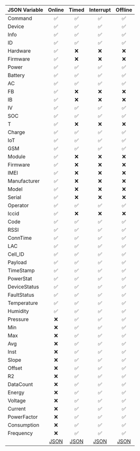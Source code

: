 | JSON Variable | Online	        | Timed	            | Interrupt	        | Offline           |
|---------------|:-----------------:|:-----------------:|:-----------------:|:-----------------:|
| Command		|:white_check_mark: |:white_check_mark:	|:white_check_mark:	|:white_check_mark: |
| Device		|:white_check_mark:	|:white_check_mark:	|:white_check_mark:	|:white_check_mark: |
| Info			|:white_check_mark:	|:white_check_mark:	|:white_check_mark:	|:white_check_mark: |
| ID			|:white_check_mark:	|:white_check_mark:	|:white_check_mark:	|:white_check_mark: |
| Hardware		|:white_check_mark:	|:x:            	|:x:				|:x:                |
| Firmware		|:white_check_mark:	|:x:            	|:x:				|:x:                |
| Power			|:white_check_mark:	|:white_check_mark:	|:white_check_mark:	|:white_check_mark: |
| Battery		|:white_check_mark:	|:white_check_mark:	|:white_check_mark:	|:white_check_mark: |
| AC			|:white_check_mark:	|:white_check_mark:	|:white_check_mark:	|:white_check_mark: |
| FB			|:white_check_mark:	|:x:	            |:x:				|:x:                |
| IB			|:white_check_mark:	|:x:	            |:x:				|:x:                |
| IV			|:white_check_mark:	|:white_check_mark:	|:white_check_mark:	|:white_check_mark: |
| SOC			|:white_check_mark:	|:white_check_mark:	|:white_check_mark:	|:white_check_mark: |
| T				|:white_check_mark:	|:x:	            |:x:				|:x:                |
| Charge		|:white_check_mark:	|:white_check_mark:	|:white_check_mark:	|:white_check_mark: |
| IoT			|:white_check_mark:	|:white_check_mark:	|:white_check_mark:	|:white_check_mark: |
| GSM			|:white_check_mark:	|:white_check_mark:	|:white_check_mark:	|:white_check_mark: |
| Module		|:white_check_mark:	|:x:	            |:x:				|:x:                |
| Firmware		|:white_check_mark:	|:x:            	|:x:				|:x:                |
| IMEI			|:white_check_mark:	|:x:	            |:x:				|:x:                |
| Manufacturer	|:white_check_mark:	|:x:            	|:x:				|:x:                |
| Model			|:white_check_mark:	|:x:	            |:x:				|:x:                |
| Serial		|:white_check_mark:	|:x:            	|:x:				|:x:                |
| Operator		|:white_check_mark:	|:white_check_mark:	|:white_check_mark:	|:white_check_mark: |
| Iccid			|:white_check_mark:	|:x:            	|:x:				|:x:                |
| Code			|:white_check_mark:	|:white_check_mark:	|:white_check_mark:	|:white_check_mark: |
| RSSI			|:white_check_mark:	|:white_check_mark:	|:white_check_mark:	|:white_check_mark: |
| ConnTime		|:white_check_mark:	|:white_check_mark:	|:white_check_mark:	|:white_check_mark: |
| LAC			|:white_check_mark:	|:white_check_mark:	|:white_check_mark:	|:white_check_mark: |
| Cell_ID		|:white_check_mark:	|:white_check_mark:	|:white_check_mark:	|:white_check_mark: |
| Payload		|:white_check_mark:	|:white_check_mark:	|:white_check_mark:	|:white_check_mark: |
| TimeStamp		|:white_check_mark:	|:white_check_mark:	|:white_check_mark:	|:white_check_mark: |
| PowerStat  	|:white_check_mark:	|:white_check_mark:	|:white_check_mark:	|:white_check_mark: |
| DeviceStatus  |:white_check_mark:	|:white_check_mark:	|:white_check_mark:	|:white_check_mark: |
| FaultStatus   |:white_check_mark:	|:white_check_mark:	|:white_check_mark:	|:white_check_mark: |
| Temperature   |:white_check_mark:	|:white_check_mark:	|:white_check_mark:	|:white_check_mark: |
| Humidity      |:white_check_mark:	|:white_check_mark:	|:white_check_mark:	|:white_check_mark: |
| Pressure      |:x:	            |:white_check_mark:	|:white_check_mark:	|:white_check_mark: |
| Min           |:x:            	|:white_check_mark:	|:white_check_mark:	|:white_check_mark: |
| Max           |:x:            	|:white_check_mark:	|:white_check_mark:	|:white_check_mark: |
| Avg           |:x:            	|:white_check_mark:	|:white_check_mark:	|:white_check_mark: |
| Inst          |:x:                |:white_check_mark:	|:white_check_mark:	|:white_check_mark: |
| Slope         |:x:            	|:white_check_mark:	|:white_check_mark:	|:white_check_mark: |
| Offset        |:x:            	|:white_check_mark:	|:white_check_mark:	|:white_check_mark: |
| R2            |:x:            	|:white_check_mark:	|:white_check_mark:	|:white_check_mark: |
| DataCount     |:x:            	|:white_check_mark:	|:white_check_mark:	|:white_check_mark: |
| Energy        |:x:            	|:white_check_mark:	|:white_check_mark:	|:white_check_mark: |
| Voltage       |:x:            	|:white_check_mark:	|:white_check_mark:	|:white_check_mark: |
| Current       |:x:            	|:white_check_mark:	|:white_check_mark:	|:white_check_mark: |
| PowerFactor   |:x:            	|:white_check_mark:	|:white_check_mark:	|:white_check_mark: |
| Consumption   |:x:            	|:white_check_mark:	|:white_check_mark:	|:white_check_mark: |
| Frequency     |:x:            	|:white_check_mark:	|:white_check_mark:	|:white_check_mark: |
|               | [JSON](Online.json) | [JSON](Timed.json) | [JSON](Interrupt.json) | [JSON](Offline.json) |